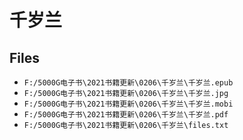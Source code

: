 # 千岁兰

## Files

- `F:/5000G电子书\2021书籍更新\0206\千岁兰\千岁兰.epub`
- `F:/5000G电子书\2021书籍更新\0206\千岁兰\千岁兰.jpg`
- `F:/5000G电子书\2021书籍更新\0206\千岁兰\千岁兰.mobi`
- `F:/5000G电子书\2021书籍更新\0206\千岁兰\千岁兰.pdf`
- `F:/5000G电子书\2021书籍更新\0206\千岁兰\files.txt`
